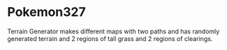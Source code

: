 # Pokemon327
Terrain Generator makes different maps with two paths and has randomly generated terrain and 2 regions of tall grass and 2 regions of clearings.